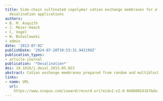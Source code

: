 ```yaml
---
title: Side-chain sulfonated copolymer cation exchange membranes for electro-driven
  desalination applications
authors:
- B. M. Asquith
- J. Meier-Haack
- C. Vogel
- W. Butwilowski
- admin
date: '2013-07-02'
publishDate: '2024-07-20T10:53:31.942199Z'
publication_types:
- article-journal
publication: '*Desalination*'
doi: 10.1016/j.desal.2013.05.023
abstract: Cation exchange membranes prepared from random and multiblock side-chain sulfonated poly(ether sulfone)s have been characterised to evaluate their suitability for electrodialysis and membrane capacitive deionization applications. The side chain sulfonation of the copolymers resulted in membranes with a high degree of sulfonation and ion exchange capacities (IEC) in the range of 1.44–2.05 mmol/g, which is comparable to commercially available membranes. The multiblock copolymer, which can be considered as having a microheterogeneous structure, exhibited a high IEC and water uptake due to large, hydrophilic domains, while the random copolymers had lower swelling rates. Membrane conductivity in the Na+ form reached as high as 15.13 mS/cm for the random copolymers and 16.74 mS/cm for the block copolymer. Transport numbers were found to be as high as 0.99 for random copolymers, but as low as 0.84 for the block copolymer. Based on these results, these side-chain sulfonated random copolymers are potential candidates for use in electro-driven desalination systems.
links:
- name: URL
  url: 
    https://www.scopus.com/inward/record.uri?eid=2-s2.0-84880024167&doi=10.1016%2fj.desal.2013.05.023&partnerID=40&md5=1759cf2fd174738576cd0abf895f0d94
---
```

